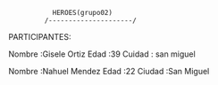                HEROES(grupo02)
             /---------------------/



PARTICIPANTES:

Nombre    :Gisele Ortiz
Edad      :39
Cuidad    : san miguel

Nombre   :Nahuel Mendez
Edad     :22
Ciudad   :San Miguel



